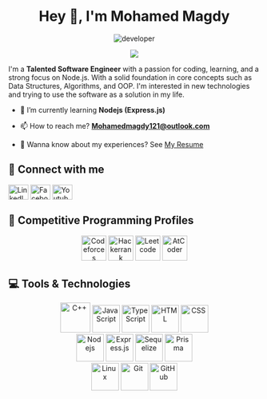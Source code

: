 <h1 align="center"> Hey 👋, I'm Mohamed Magdy </h1>

<!--
<div align="right">
        <img src='https://user-images.githubusercontent.com/60513866/165189789-37c3c5de-ea7a-4284-90eb-b3b7ce747fc2.gif' alt='Awesome Matrix Code' width="400" height="191" />
 </div>
 -->
 
 <div align="center">
        <img src='https://user-images.githubusercontent.com/60513866/193420194-36d02223-e2b7-4f5b-9327-6a331b842456.gif' alt='developer' />
</div>

<p align="center">
  <a href="https://github.com/DenverCoder1/readme-typing-svg"><img src="https://readme-typing-svg.herokuapp.com?color=36BCF7FF&center=true&vCenter=true&lines=Fresh+Graduate;Software+Engineer;Always+have+a+passion+for+coding+and+learning&center=true&width=500&height=50"></a>
</p>


<!-- https://github.com/MarikIshtar007/MarikIshtar007/blob/master/images/matrix.gif -->


<p>
  I'm a <strong>Talented Software Engineer</strong> with a passion for coding, learning, and a strong focus on Node.js. With a solid foundation in core concepts such as Data Structures, Algorithms, and OOP. I'm interested in new technologies and trying to use the software as a solution in my life.
</p>

- 🌱 I’m currently learning **Nodejs (Express.js)**

- 📫 How to reach me? **Mohamedmagdy121@outlook.com**

- 📄 Wanna know about my experiences? See <a href="https://drive.google.com/file/d/1jVp4EDWfEOGy57lEbn-m7yaqjJUFPW-y/view?usp=sharing" target="_blank">My Resume</a>

## 👀 Connect with me
<p align="left">
<!--     <a href="https://www.linkedin.com/in/muhammedmagdyy/"><img src="https://img.shields.io/badge/LinkedIn-%230177B5?style=flat&logo=linkedin&logoColor=white" alt="LinkedIn" title="LinkedIn"/></a> -->
<!--     <a href="https://www.youtube.com/channel/UC4AqXMvB7RZl0G_TnvWuKSQ"><img src="https://img.shields.io/badge/Youtube-%23FF0000?style=flat&logo=youtube&logoColor=white" alt="Youtube" title="Youtube"/></a> -->
<!--     <a href="mailto:Mohamedmagdy121@outlook.com"><img img src="https://img.shields.io/twitter/url?color=black&label=outlook&logo=microsoft%20outlook&logoColor=blue&style=social&url=https%3A%2F%2Foutlook.office.com%2Fmail%2F" alt="outlook" title="Outlook"/></a> -->
<!--      <a href="https://www.facebook.com/profile.php?id=100007786457554" alt="Facebook" title="Facebook" ><img src="https://img.shields.io/badge/Facebook-%231877F2.svg?style=falt&logo=facebook&logoColor=white"/></a> -->
    <a href="https://www.linkedin.com/in/muhammedmagdyy/" target="blank"><img align="center" src="https://raw.githubusercontent.com/rahuldkjain/github-profile-readme-generator/master/src/images/icons/Social/linked-in-alt.svg" alt="LinkedIn Profile" height="30" width="40" /></a>
<a href="https://www.facebook.com/profile.php?id=100007786457554" target="blank"><img align="center" src="https://raw.githubusercontent.com/rahuldkjain/github-profile-readme-generator/master/src/images/icons/Social/facebook.svg" alt="Facebook Profile" height="30" width="40" /></a>
<a href="https://www.youtube.com/channel/UC4AqXMvB7RZl0G_TnvWuKSQ" target="blank"><img align="center" src="https://raw.githubusercontent.com/rahuldkjain/github-profile-readme-generator/master/src/images/icons/Social/youtube.svg" alt="Youtube Channel" height="30" width="40" /></a>
  </p>


<!-- ## 😎 About me
```py
  class PersonalInfo:
    def __init__(self):
        self.name = 'Mohamed Magdy'
        self.title = 'Software Engineer'
        self.location = 'Cairo, Egypt'
        self.ides = ['Clion', 'VS Code']
        self.concepts = ['Data Structures', 'Algorithms', 'OOP', 'Database']
        self.challenge = 'Practicing to improve my Problem-Solving skill'

    def __str__(self):
        return self.name


if __name__ == '__main__':
    me = PersonalInfo()
``` --> 

## 🤯 Competitive Programming Profiles
<p align="center">
     <a href="https://codeforces.com/profile/MeGzz"><img src="https://bit.ly/37EpMXq" width="50px" title="Codeforces" alt="Codeforces"/></a>
     <a href="https://www.hackerrank.com/Muhammed_Magdy"><img src="https://bit.ly/3NbH5yd" width="50px" title="Hackerrrank" alt="Hackerrank"/></a>
     <a href="https://leetcode.com/Muhammed_Magdy"><img src="https://bit.ly/39YnDXx" width="50px" title="Leetcode" alt="Leetcode"/></a>
     <a href="https://atcoder.jp/users/MeGzz"><img src="https://bit.ly/3Ne9x2G" width="50px" title="AtCoder" alt="AtCoder"/></a>
</p>

## 💻 Tools & Technologies
<p align="center">
    <img src="https://bit.ly/37Epy2y" alt="C++" width="60px" title="C++"> 
    <img src="https://skillicons.dev/icons?i=js" alt="JavaScript" width="55px" title="JavaScript">
    <img src="https://github.com/tandpfun/skill-icons/blob/main/icons/TypeScript.svg" alt="TypeScript" width="55px" title="TypeScript">
<!--     <img src="https://bit.ly/3stK11q" alt="Python" width="55px" title="Python">  -->
    <img src="https://skillicons.dev/icons?i=html" alt="HTML" width="55px" title="HTML">
    <img src="https://skillicons.dev/icons?i=css" alt="CSS" width="55px" title="CSS">
    <br/>
    <img src="https://github.com/tandpfun/skill-icons/blob/main/icons/NodeJS-Dark.svg" alt="Nodejs" width="55px" title="Nodejs">
    <img src="https://github.com/tandpfun/skill-icons/blob/main/icons/ExpressJS-Dark.svg" alt="Express.js" width="55px" title="Express.js">
    <img src="https://github.com/tandpfun/skill-icons/blob/main/icons/Sequelize-Dark.svg" alt="Sequelize" width="55px" title="Sequelize">
    <img src="https://github.com/tandpfun/skill-icons/blob/main/icons/Prisma.svg" alt="Prisma" width="55px" title="Prisma">
<!--     <img src="https://github.com/tandpfun/skill-icons/blob/main/icons/MongoDB.svg" alt="MongoDB" width="55px" title="MongoDB"> -->
    <br/>
<!--     <img src="https://bit.ly/3LaG6Nx" alt="Linux" width="55px" title="Linux"> -->
    <img src="https://github.com/tandpfun/skill-icons/blob/main/icons/Linux-Dark.svg" alt="Linux" width="55px" title="Linux">
    <img src="https://github.com/tandpfun/skill-icons/blob/main/icons/Git.svg" alt="Git" width="55px" title="Git">
<!--     <img src="https://bit.ly/3yvoEjR" alt="Git" width="55px" title="Git"> -->
    <img src="https://github.com/tandpfun/skill-icons/blob/main/icons/Github-Dark.svg" alt="GitHub" width="55px" title="GitHub"> 
<!--     <img src="https://github.com/tandpfun/skill-icons/blob/main/icons/Postman.svg" alt="Postman" width="55px" title="Postman"> -->
<!--     <img src="https://bit.ly/3wvo4Ai" alt="Github" width="55px" title="Github"> -->
</p>
